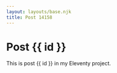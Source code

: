 ```yaml
---
layout: layouts/base.njk
title: Post 14158
---
```


# Post {{ id }}

This is post {{ id }} in my Eleventy project.
